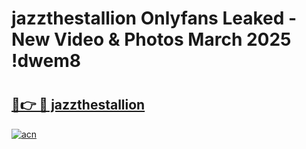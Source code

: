 # jazzthestallion Onlyfans Leaked - New Video & Photos March 2025 !dwem8

# <h2><a href="https://z5uw5x.iuczelnia.edu.pl?title=jazzthestallion&ref=dwem8">🔗👉 🔴 jazzthestallion</a></h2>

[![acn](https://github.com/user-attachments/assets/0f9c940e-d8b0-45ae-aac7-cd30a18b3e1c)](https://z5uw5x.iuczelnia.edu.pl?title=jazzthestallion&ref=dwem8)

